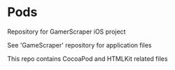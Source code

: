 # Pods

Repository for GamerScraper iOS project

See 'GameScraper' repository for application files

This repo contains CocoaPod and HTMLKit related files
